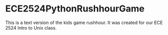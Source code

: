 # ECE2524PythonRushhourGame
This is a text version of the kids game rushhour. It was created for our ECE 2524 Intro to Unix class.
